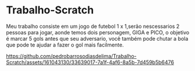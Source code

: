# Trabalho-Scratch

Meu trabalho consiste em um jogo de futebol 1 x 1,serão nescessarios 2 pessoas para jogar, aonde temos dois personagem, GIGA e PICO, o objetivo é marcar 5 gols antes que seu adversario, você também pode chutar a bola que pode te ajudar a fazer o gol mais facilmente. 


https://github.com/pedrobarrosodiasdelima/Trabalho-Scratch/assets/161043130/33639017-7a1f-4af6-8a5b-7d459b5b6476

